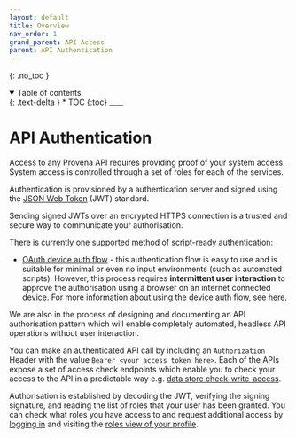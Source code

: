 ```yaml
---
layout: default
title: Overview
nav_order: 1
grand_parent: API Access
parent: API Authentication
---
```


{: .no_toc }

<details  open markdown="block">
  <summary>
    Table of contents
  </summary>
{: .text-delta }
* TOC
{:toc}
____
</details>

# API Authentication

Access to any Provena API requires providing proof of your system access. System access is controlled through a set of roles for each of the services.

Authentication is provisioned by a authentication server and signed using the [JSON Web Token](https://jwt.io/introduction) (JWT) standard.

Sending signed JWTs over an encrypted HTTPS connection is a trusted and secure way to communicate your authorisation.

There is currently one supported method of script-ready authentication:

-   [OAuth device auth flow](https://www.oauth.com/oauth2-servers/device-flow/) - this authentication flow is easy to use and is suitable for minimal or even no input environments (such as automated scripts). However, this process requires **intermittent user interaction** to approve the authorisation using a browser on an internet connected device. For more information about using the device auth flow, see [here](./device-auth-flow).

We are also in the process of designing and documenting an API authorisation pattern which will enable completely automated, headless API operations without user interaction.

You can make an authenticated API call by including an `Authorization` Header with the value `Bearer <your access token here>`. Each of the APIs expose a set of access check endpoints which enable you to check your access to the API in a predictable way e.g. [data store check-write-access](https://data-api.mds.gbrrestoration.org/docs#/Access%20check/check_write_access).

Authorisation is established by decoding the JWT, verifying the signing signature, and reading the list of roles that your user has been granted. You can check what roles you have access to and request additional access by [logging in](../../../getting-started-is/logging-in) and visiting the [roles view of your profile](https://dev.rrap-is.com/profile?function=roles).
